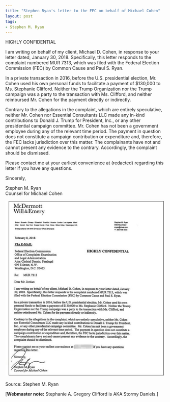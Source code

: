 ```yaml
---
title: "Stephen Ryan's letter to the FEC on behalf of Michael Cohen"
layout: post
tags:
- Stephen M. Ryan
---
```


HIGHLY CONFIDENTIAL

I am writing on behalf of my client, Michael D. Cohen, in response to your letter dated, January 30, 2018. Specifically, this letter responds to the complaint numbered MUR 7313, which was filed with the Federal Election Commission (FEC) by Common Cause and Paul S. Ryan.

In a private transaction in 2016, before the U.S. presidential election, Mr. Cohen used his own personal funds to facilitate a payment of $130,000 to Ms. Stephanie Clifford. Neither the Trump Organization nor the Trump campaign was a party to the transaction with Ms. Clifford, and neither reimbursed Mr. Cohen for the payment directly or indirectly.

Contrary to the allegations in the complaint, which are entirely speculative, neither Mr. Cohen nor Essential Consultants LLC made any in-kind contributions to Donald J. Trump for President, Inc., or any other presidential campaign committee. Mr. Cohen has not been a government employee during any of the relevant time period. The payment in question does not constitute a campaign contribution or expenditure and, therefore, the FEC lacks jurisdiction over this matter. The complainants have not and cannot present any evidence to the contrary. Accordingly, the complaint should be dismissed.

Please contact me at your earliest convenience at (redacted) regarding this letter if you have any questions.

Sincerely,

Stephen M. Ryan<br>Counsel for Michael Cohen

![Stephen M. Ryan on behalf of Michael Cohen](/assets/2018-02-08-stephen-ryan-letter.jpg "Stephen M. Ryan on behalf of Michael Cohen")

Source: Stephen M. Ryan

[**Webmaster note:** Stephanie A. Gregory Clifford is AKA Stormy Daniels.]
